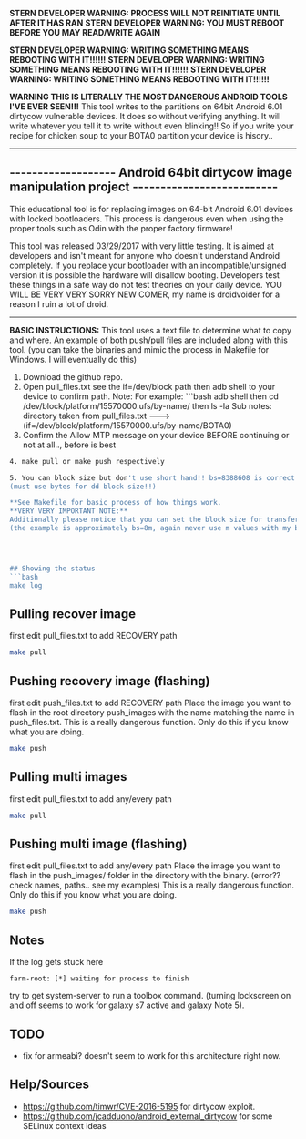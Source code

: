 **STERN DEVELOPER WARNING: PROCESS WILL NOT REINITIATE UNTIL AFTER IT HAS RAN**
**STERN DEVELOPER WARNING: YOU MUST REBOOT BEFORE YOU MAY READ/WRITE AGAIN**


**STERN DEVELOPER WARNING: WRITING SOMETHING MEANS REBOOTING WITH IT!!!!!!**
**STERN DEVELOPER WARNING: WRITING SOMETHING MEANS REBOOTING WITH IT!!!!!!**
**STERN DEVELOPER WARNING: WRITING SOMETHING MEANS REBOOTING WITH IT!!!!!!**

**WARNING THIS IS LITERALLY THE MOST DANGEROUS ANDROID TOOLS I'VE EVER SEEN!!!**
This tool writes to the partitions on 64bit Android 6.01 dirtycow vulnerable devices. It
does so without verifying anything. It will write whatever you tell it to write without
even blinking!! So if you write your recipe for chicken soup to your BOTA0 partition
your device is hisory..

------------------------------------------------------------------------------------------------
------------------- Android 64bit dirtycow image manipulation project --------------------------
------------------------------------------------------------------------------------------------
This educational tool is for replacing images on 64-bit Android 6.01 devices with locked
bootloaders. This process is dangerous even when using the proper tools such as Odin with
the proper factory firmware!

This tool was released 03/29/2017 with very little testing. It is aimed at developers and
isn't meant for anyone who doesn't understand Android completely. If you replace your
bootloader with an incompatible/unsigned version it is possible the hardware will disallow
booting. Developers test these things in a safe way do not test theories on your daily device.
YOU WILL BE VERY VERY SORRY NEW COMER, my name is droidvoider for a reason I ruin a lot of droid.
_________________________________________________________________________________________________


**BASIC INSTRUCTIONS:**
This tool uses a text file to determine what to copy and where. An example of both push/pull files
are included along with this tool.
(you can take the binaries and mimic the process in Makefile for Windows. I will eventually do this)

1. Download the github repo.
2. Open pull_files.txt see the if=/dev/block path then adb shell to your device to confirm path.
Note: For example: ```bash
adb shell then cd /dev/block/platform/15570000.ufs/by-name/ then ls -la
Sub notes: directory taken from pull_files.txt ---> (if=/dev/block/platform/15570000.ufs/by-name/BOTA0)
3. Confirm the Allow MTP message on your device BEFORE continuing or not at all.., before is best
```bash command from ubuntu with ndk installed
4. make pull or make push respectively

5. You can block size but don't use short hand!! bs=8388608 is correct but bs=8m is wrong
(must use bytes for dd block size!!)

**See Makefile for basic process of how things work.
**VERY VERY IMPORTANT NOTE:**
Additionally please notice that you can set the block size for transfers.. You can NOT use bs=10m for 10 megabytes.. It must be written in bytes
(the example is approximately bs=8m, again never use m values with my binaries it will fail)




## Showing the status
```bash
make log
```

## Pulling recover image
first edit pull_files.txt to add RECOVERY path
```bash
make pull
```

## Pushing recovery image (flashing)
first edit push_files.txt to add RECOVERY path
Place the image you want to flash in the root directory push_images with the name matching the name in push_files.txt.
This is a really dangerous function. Only do this if you know what you are doing.
```bash
make push
```

## Pulling  multi images
first edit pull_files.txt to add any/every path
```bash
make pull
```
## Pushing multi image (flashing)
first edit pull_files.txt to add any/every path
Place the image you want to flash in the push_images/ folder in the directory with the binary.
(error?? check names, paths.. see my examples)
This is a really dangerous function. Only do this if you know what you are doing.
```bash
make push
```


## Notes
If the log gets stuck here
```
farm-root: [*] waiting for process to finish
```
try to get system-server to run a toolbox command. (turning lockscreen on and off seems to work for galaxy s7 active and galaxy Note 5). 

## TODO
* fix for armeabi? doesn't seem to work for this architecture right now.

## Help/Sources
* https://github.com/timwr/CVE-2016-5195 for dirtycow exploit.
* https://github.com/jcadduono/android_external_dirtycow for some SELinux context ideas

